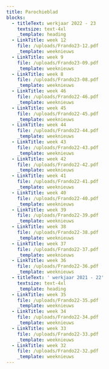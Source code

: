 ```yaml
---
title: Parochieblad
blocks:
  - titleText: werkjaar 2022 - 23
    textsize: text-4xl
    _template: heading
  - LinkTitle: week 12
    file: /uploads/Frando23-12.pdf
    _template: weeknieuws
  - LinkTitle: week 9
    file: /uploads/Frando23-09.pdf
    _template: weeknieuws
  - LinkTitle: week 8
    file: /uploads/Frando23-08.pdf
    _template: weeknieuws
  - LinkTitle: week 46
    file: /uploads/Frando22-46.pdf
    _template: weeknieuws
  - LinkTitle: week 45
    file: /uploads/Frando22-45.pdf
    _template: weeknieuws
  - LinkTitle: week 44
    file: /uploads/Frando22-44.pdf
    _template: weeknieuws
  - LinkTitle: week 43
    file: /uploads/Frando22-43.pdf
    _template: weeknieuws
  - LinkTitle: week 42
    file: /uploads/Frando22-42.pdf
    _template: weeknieuws
  - LinkTitle: week 41
    file: /uploads/Frando22-41.pdf
    _template: weeknieuws
  - LinkTitle: week 40
    file: /uploads/Frando22-40.pdf
    _template: weeknieuws
  - LinkTitle: week 39
    file: /uploads/Frando22-39.pdf
    _template: weeknieuws
  - LinkTitle: week 38
    file: /uploads/Frando22-38.pdf
    _template: weeknieuws
  - LinkTitle: week 37
    file: /uploads/Frando22-37.pdf
    _template: weeknieuws
  - LinkTitle: week 36
    file: /uploads/Frando22-36.pdf
    _template: weeknieuws
  - titleText: ' werkjaar 2021 - 22'
    textsize: text-4xl
    _template: heading
  - LinkTitle: week 35
    file: /uploads/Frando22-35.pdf
    _template: weeknieuws
  - LinkTitle: week 34
    file: /uploads/Frando22-34.pdf
    _template: weeknieuws
  - LinkTitle: week 33
    file: /uploads/Frando22-33.pdf
    _template: weeknieuws
  - LinkTitle: week 32
    file: /uploads/Frando22-32.pdf
    _template: weeknieuws
---
```






























